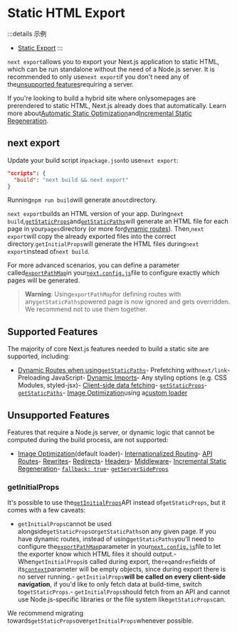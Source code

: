 # Static HTML Export

:::details 示例
- [Static Export](https://github.com/vercel/next.js/tree/canary/examples/with-static-export)
:::

`next export`allows you to export your Next.js application to static HTML, which can be run standalone without the need of a Node.js server. It is recommended to only use`next export`if you don't need any of the[unsupported features](#unsupported-features)requiring a server.

If you're looking to build a hybrid site where onlysomepages are prerendered to static HTML, Next.js already does that automatically. Learn more about[Automatic Static Optimization](/docs/advanced-features/automatic-static-optimization)and[Incremental Static Regeneration](/docs/basic-features/data-fetching/incremental-static-regeneration).

## next export

Update your build script in`package.json`to use`next export`:

```json
"scripts": {
  "build": "next build && next export"
}

```

Running`npm run build`will generate an`out`directory.

`next export`builds an HTML version of your app. During`next build`,[`getStaticProps`](/docs/basic-features/data-fetching/get-static-props)and[`getStaticPaths`](/docs/basic-features/data-fetching/get-static-paths)will generate an HTML file for each page in your`pages`directory (or more for[dynamic routes](/docs/routing/dynamic-routes)). Then,`next export`will copy the already exported files into the correct directory.`getInitialProps`will generate the HTML files during`next export`instead of`next build`.

For more advanced scenarios, you can define a parameter called[`exportPathMap`](/docs/api-reference/next.config.js/exportPathMap)in your[`next.config.js`](/docs/api-reference/next.config.js/introduction)file to configure exactly which pages will be generated.

> **Warning**: Using`exportPathMap`for defining routes with any`getStaticPaths`powered page is now ignored and gets overridden. We recommend not to use them together.

## Supported Features

The majority of core Next.js features needed to build a static site are supported, including:

- [Dynamic Routes when using`getStaticPaths`](/docs/routing/dynamic-routes)- Prefetching with`next/link`- Preloading JavaScript- [Dynamic Imports](/docs/advanced-features/dynamic-import)- Any styling options (e.g. CSS Modules, styled-jsx)- [Client-side data fetching](/docs/basic-features/data-fetching/client-side)- [`getStaticProps`](/docs/basic-features/data-fetching/get-static-props)- [`getStaticPaths`](/docs/basic-features/data-fetching/get-static-paths)- [Image Optimization](/docs/basic-features/image-optimization)using a[custom loader](/docs/basic-features/image-optimization#loaders)

## Unsupported Features

Features that require a Node.js server, or dynamic logic that cannot be computed during the build process, are not supported:

- [Image Optimization](/docs/basic-features/image-optimization)(default loader)- [Internationalized Routing](/docs/advanced-features/i18n-routing)- [API Routes](/docs/api-routes/introduction)- [Rewrites](/docs/api-reference/next.config.js/rewrites)- [Redirects](/docs/api-reference/next.config.js/redirects)- [Headers](/docs/api-reference/next.config.js/headers)- [Middleware](/docs/middleware)- [Incremental Static Regeneration](/docs/basic-features/data-fetching/incremental-static-regeneration)- [`fallback: true`](/docs/api-reference/data-fetching/get-static-paths#fallback-true)- [`getServerSideProps`](/docs/basic-features/data-fetching/get-server-side-props)

### getInitialProps

It's possible to use the[`getInitialProps`](/docs/api-reference/data-fetching/get-initial-props)API instead of`getStaticProps`, but it comes with a few caveats:

- `getInitialProps`cannot be used alongside`getStaticProps`or`getStaticPaths`on any given page. If you have dynamic routes, instead of using`getStaticPaths`you'll need to configure the[`exportPathMap`](/docs/api-reference/next.config.js/exportPathMap)parameter in your[`next.config.js`](/docs/api-reference/next.config.js/introduction)file to let the exporter know which HTML files it should output.- When`getInitialProps`is called during export, the`req`and`res`fields of its[`context`](/docs/api-reference/data-fetching/get-initial-props#context-object)parameter will be empty objects, since during export there is no server running.- `getInitialProps`**will be called on every client-side navigation**, if you'd like to only fetch data at build-time, switch to`getStaticProps`.- `getInitialProps`should fetch from an API and cannot use Node.js-specific libraries or the file system like`getStaticProps`can.

We recommend migrating towards`getStaticProps`over`getInitialProps`whenever possible.
